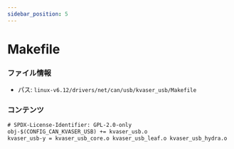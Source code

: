 ```yaml
---
sidebar_position: 5
---
```

# Makefile

### ファイル情報

- パス: `linux-v6.12/drivers/net/can/usb/kvaser_usb/Makefile`

### コンテンツ

```txt
# SPDX-License-Identifier: GPL-2.0-only
obj-$(CONFIG_CAN_KVASER_USB) += kvaser_usb.o
kvaser_usb-y = kvaser_usb_core.o kvaser_usb_leaf.o kvaser_usb_hydra.o

```
